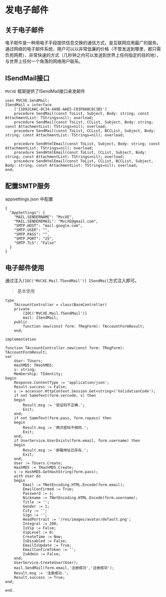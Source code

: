 # 发电子邮件

## 关于电子邮件
电子邮件是一种用电子手段提供信息交换的通信方式，是互联网应用最广的服务。通过网络的电子邮件系统，用户可以以非常低廉的价格（不管发送到哪里，都只需负担网费）、非常快速的方式（几秒钟之内可以发送到世界上任何指定的目的地），与世界上任何一个角落的网络用户联系。

## ISendMail接口
`MVCXE` 框架提供了ISendMail接口来发邮件

    uses MVCXE.SendMail;
    ISendMail = interface
        ['{1D92CAAC-8C34-4A9E-AAE5-C03F8A8C6C3B}']
        procedure SendMail(const ToList, Subject, Body: string; const AttachmentList: TStrings=nil); overload;
        procedure SendMail(const ToList, CCList, Subject, Body: string; const AttachmentList: TStrings=nil); overload;
        procedure SendMail(const ToList, CCList, BCCList, Subject, Body: string; const AttachmentList: TStrings=nil); overload;

        procedure SendHtmlEmail(const ToList, Subject, Body: string; const AttachmentList: TStrings=nil); overload;
        procedure SendHtmlEmail(const ToList, CCList, Subject, Body: string; const AttachmentList: TStrings=nil); overload;
        procedure SendHtmlEmail(const ToList, CCList, BCCList, Subject, Body: string; const AttachmentList: TStrings=nil); overload;
    end;


## 配置SMTP服务
appsettings.json 中配置

	{
	  "AppSettings": {
		"MAIL.SENDERNAME": "MvcXE",
		"MAIL.SENDEREMAIL": "MvcXE@gmail.com",
		"SMTP.HOST": "mail.google.com",
		"SMTP.USER": "",
		"SMTP.PASS": "",
		"SMTP.PORT": "25",
		"SMTP.TLS": "False"
	  }
	}

## 电子邮件使用

通过注入`[IOC('MVCXE.Mail.TSendMail')] ISendMail`方式注入即可。

> 基本使用

    type
        TAccountController = class(BaseController)
        private
            [IOC('MVCXE.Mail.TSendMail')]
            mail: ISendMail;
        public
            function new(const form: TRegForm): TAccountFormResult;
        end;

    implementation

    function TAccountController.new(const form: TRegForm): TAccountFormResult;
    var
        User: TUsers;
        HashMD5: THashMD5;
        s: string;
        Membership: TIdentity;
    begin
        Response.ContentType := 'application/json';
        Result.success := False;
        s := accessor.HttpContext.Session.Get<string>('ValidationCode');
        if not SameText(form.vercode, s) then
        begin
            Result.msg := '验证码不正确.';
            Exit;
        end;
        if not SameText(form.pass, form.repass) then
        begin
            Result.msg := '两次密码不相同.';
            Exit;
        end;
        if UserService.UserExists(form.email, form.username) then
        begin
            Result.msg := '邮箱地址已存在.';
            Exit;
        end;
        User := TUsers.Create;
        HashMD5 := THashMD5.Create;
        s := HashMD5.GetHashString(form.pass);
        with User do
        begin
            Email := TNetEncoding.HTML.Encode(form.email);
            EmailConfirmed := True;
            Password := s;
            Nickname := TNetEncoding.HTML.Encode(form.username);
            Title := '';
            Gender := 1;
            City := '';
            Sign := '';
            HeadPortrait := '/res/images/avatar/default.png';
            Integral := 200;
            IsVip := False;
            VipLevel := 0;
            CreateTime := Now;
            IsDisabled := False;
            EmailIsUpdate := True;
            EmailConfirmToken := '';
            IsAdmin := False;
        end;
        UserService.CreateUser(User);
        mail.SendMail(form.email,'注册成功','注册成功');
        Result.msg := '注册成功.';
        Result.success := True;
    end;

    end.